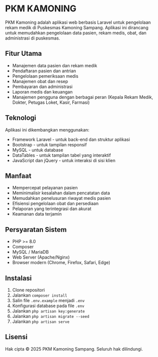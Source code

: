 # PKM KAMONING

PKM Kamoning adalah aplikasi web berbasis Laravel untuk pengelolaan rekam medik di Puskesmas Kamoning Sampang. Aplikasi ini dirancang untuk memudahkan pengelolaan data pasien, rekam medis, obat, dan administrasi di puskesmas.

## Fitur Utama

- Manajemen data pasien dan rekam medik
- Pendaftaran pasien dan antrian
- Pengelolaan pemeriksaan medis
- Manajemen obat dan resep
- Pembayaran dan administrasi
- Laporan medis dan keuangan
- Manajemen pengguna dengan berbagai peran (Kepala Rekam Medik, Dokter, Petugas Loket, Kasir, Farmasi)

## Teknologi

Aplikasi ini dikembangkan menggunakan:
- Framework Laravel - untuk back-end dan struktur aplikasi
- Bootstrap - untuk tampilan responsif
- MySQL - untuk database
- DataTables - untuk tampilan tabel yang interaktif
- JavaScript dan jQuery - untuk interaksi di sisi klien

## Manfaat

- Mempercepat pelayanan pasien
- Meminimalisir kesalahan dalam pencatatan data
- Memudahkan penelusuran riwayat medis pasien
- Efisiensi pengelolaan obat dan persediaan
- Pelaporan yang terintegrasi dan akurat
- Keamanan data terjamin

## Persyaratan Sistem

- PHP >= 8.0
- Composer
- MySQL / MariaDB
- Web Server (Apache/Nginx)
- Browser modern (Chrome, Firefox, Safari, Edge)

## Instalasi

1. Clone repositori
2. Jalankan `composer install`
3. Salin file `.env.example` menjadi `.env`
4. Konfigurasi database pada file `.env`
5. Jalankan `php artisan key:generate`
6. Jalankan `php artisan migrate --seed`
7. Jalankan `php artisan serve`

## Lisensi

Hak cipta © 2025 PKM Kamoning Sampang. Seluruh hak dilindungi.
